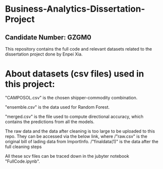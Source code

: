 # Business-Analytics-Dissertation-Project
## Candidate Number: GZGM0

This repository contains the full code and relevant datasets related to the dissertation project done by Enpei Xia.

# About datasets (csv files) used in this project:
"CAMPOSOL.csv" is the chosen shipper-commodity combination.

"ensemble.csv" is the data used for Random Forest. 

"merged.csv" is the file used to compute directional accuracy, which contains the predictions from all the models. 

The raw data and the data after cleaning is too large to be uploaded to this repo. They can be accessed via the below link, where
/"raw.csv" is the original bill of lading data from ImportInfo.
/"finaldata(1)" is the data after the full cleaning steps

All these scv files can be traced down in the jubyter notebook "FullCode.ipynb".
